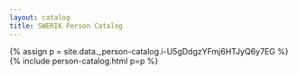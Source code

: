 ```yaml
---
layout: catalog
title: SWERIK Person Catalog
---
```

{% assign p = site.data._person-catalog.i-U5gDdgzYFmj6HTJyQ6y7EG %}
{% include person-catalog.html p=p %}

